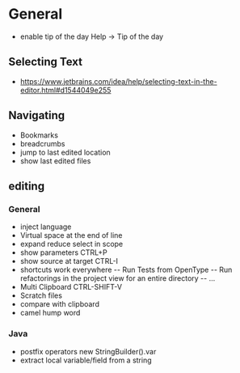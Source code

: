 # General
- enable tip of the day Help -> Tip of the day
## Selecting Text
- https://www.jetbrains.com/idea/help/selecting-text-in-the-editor.html#d1544049e255
## Navigating
- Bookmarks
- breadcrumbs
- jump to last edited location
- show last edited files
## editing
### General
- inject language
- Virtual space at the end of line
- expand reduce select in scope
- show parameters CTRL+P
- show source at target CTRL-I
- shortcuts work everywhere
-- Run Tests from OpenType
-- Run refactorings in the project view for an entire directory
-- ...
- Multi Clipboard CTRL-SHIFT-V
- Scratch files
- compare with clipboard
- camel hump word
### Java
- postfix operators new StringBuilder().var
- extract local variable/field from a string
